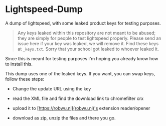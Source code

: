# Lightspeed-Dump
A dump of lightspeed, with some leaked product keys for testing purposes.

> Any keys leaked within this repository are not meant to be abused; they are simply for people to test lightspeed properly. Please send an issue here if your key was leaked, we will remove it. Find these keys at `_keys.txt`. Sorry that your school got leaked to whoever leaked it.

Since this is meant for testing purposes I'm hoping you already know how to install this.

This dump uses one of the leaked keys. If you want, you can swap keys, follow these steps:

- Change the update URL using the key

- read the XML file and find the download link to chromefilter crx

- upload it to [https://robwu.nl](robwu.nl)'s extension reader/opener

- download as zip, unzip the files and there you go.

